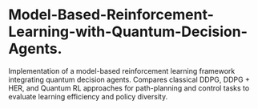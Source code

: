# Model-Based-Reinforcement-Learning-with-Quantum-Decision-Agents.
Implementation of a model-based reinforcement learning framework integrating quantum decision agents. Compares classical DDPG, DDPG + HER, and Quantum RL approaches for path-planning and control tasks to evaluate learning efficiency and policy diversity.
